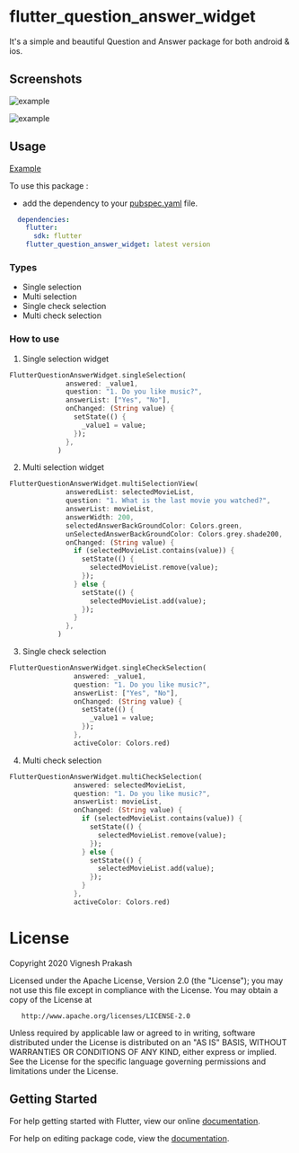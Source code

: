 # flutter_question_answer_widget

It's a simple and beautiful Question and Answer package for both android & ios.

## Screenshots 

![example](https://github.com/vignesh7501/flutter_question_answer_widget/blob/main/screenShots/ezgif.com-gif-maker.gif?raw=true)

![example](https://github.com/vignesh7501/flutter_question_answer_widget/blob/main/screenShots/img.jpg?raw=true)

## Usage

[Example](https://github.com/vignesh7501/flutter_question_answer_widget/blob/main/example/lib/main.dart)

To use this package :

* add the dependency to your [pubspec.yaml](https://github.com/vignesh7501/flutter_question_answer_widget/blob/main/example/pubspec.yaml) file.

```yaml
  dependencies:
    flutter:
      sdk: flutter
    flutter_question_answer_widget: latest version
```

### Types
* Single selection
* Multi selection
* Single check selection
* Multi check selection

### How to use

1. Single selection widget

```dart
FlutterQuestionAnswerWidget.singleSelection(
              answered: _value1,
              question: "1. Do you like music?",
              answerList: ["Yes", "No"],
              onChanged: (String value) {
                setState(() {
                  _value1 = value;
                });
              },
            )
```

2. Multi selection widget

```dart
FlutterQuestionAnswerWidget.multiSelectionView(
              answeredList: selectedMovieList,
              question: "1. What is the last movie you watched?",
              answerList: movieList,
              answerWidth: 200,
              selectedAnswerBackGroundColor: Colors.green,
              unSelectedAnswerBackGroundColor: Colors.grey.shade200,
              onChanged: (String value) {
                if (selectedMovieList.contains(value)) {
                  setState(() {
                    selectedMovieList.remove(value);
                  });
                } else {
                  setState(() {
                    selectedMovieList.add(value);
                  });
                }
              },
            )
```

3. Single check selection

```dart
FlutterQuestionAnswerWidget.singleCheckSelection(
                answered: _value1,
                question: "1. Do you like music?",
                answerList: ["Yes", "No"],
                onChanged: (String value) {
                  setState(() {
                    _value1 = value;
                  });
                },
                activeColor: Colors.red)
```

4. Multi check selection

```dart
FlutterQuestionAnswerWidget.multiCheckSelection(
                answered: selectedMovieList,
                question: "1. Do you like music?",
                answerList: movieList,
                onChanged: (String value) {
                  if (selectedMovieList.contains(value)) {
                    setState(() {
                      selectedMovieList.remove(value);
                    });
                  } else {
                    setState(() {
                      selectedMovieList.add(value);
                    });
                  }
                },
                activeColor: Colors.red)
```

# License

Copyright 2020 Vignesh Prakash

   Licensed under the Apache License, Version 2.0 (the "License");
   you may not use this file except in compliance with the License.
   You may obtain a copy of the License at

       http://www.apache.org/licenses/LICENSE-2.0

   Unless required by applicable law or agreed to in writing, software
   distributed under the License is distributed on an "AS IS" BASIS,
   WITHOUT WARRANTIES OR CONDITIONS OF ANY KIND, either express or implied.
   See the License for the specific language governing permissions and
   limitations under the License.
   
## Getting Started

For help getting started with Flutter, view our online [documentation](https://flutter.io/).

For help on editing package code, view the [documentation](https://flutter.io/developing-packages/).
